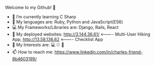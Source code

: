 Welcome to my Github! 👋

- 🌱 I’m currently learning C Sharp
- 📢 My languages are: Ruby, Python and JavaScript(ES6)
- 💻 My Frameworks/Libraries are: Django, Rails, React
- 🔗 My deployed websites: http://3.144.36.61/ <---- Multi-User Hiking App, http://13.58.136.62 <---- Checklist App
- 👀 My Interests are: 💻 ⚾ 🥾
- 📫 How to reach me: https://www.linkedin.com/in/charles-friend-8b4603199/
